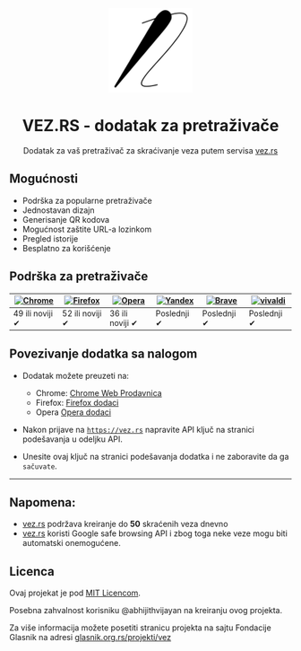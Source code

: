 <div align="center"><img width="150" src="src/assets/logo.png" /></div>
<h1 align="center">VEZ.RS - dodatak za pretraživače</h1>
<p align="center">Dodatak za vaš pretraživač za skraćivanje veza putem servisa <a href="https://vez.rs">vez.rs</a></p>

<div align="center"></div>

## Mogućnosti
- Podrška za popularne pretraživače
- Jednostavan dizajn
- Generisanje QR kodova
- Mogućnost zaštite URL-a lozinkom
- Pregled istorije
- Besplatno za korišćenje

## Podrška za pretraživače

[![Chrome](https://raw.github.com/alrra/browser-logos/master/src/chrome/chrome_48x48.png)](https://chrome.google.com/webstore/) | [![Firefox](https://raw.github.com/alrra/browser-logos/master/src/firefox/firefox_48x48.png)](https://addons.mozilla.org/firefox/) | [![Opera](https://raw.github.com/alrra/browser-logos/master/src/opera/opera_48x48.png)](CONTRIBUTING.md#for-opera-users) | [![Yandex](https://raw.github.com/alrra/browser-logos/master/src/yandex/yandex_48x48.png)](https://chrome.google.com/webstore/) | [![Brave](https://raw.github.com/alrra/browser-logos/master/src/brave/brave_48x48.png)](https://chrome.google.com/webstore/) | [![vivaldi](https://raw.github.com/alrra/browser-logos/master/src/vivaldi/vivaldi_48x48.png)](https://chrome.google.com/webstore/) |
--- | --- | --- | --- | --- | --- |
49 ili noviji ✔ | 52 ili noviji ✔ | 36 ili noviji ✔ | Poslednji ✔ | Poslednji ✔ | Poslednji ✔ |

 <!-- ![Edge](https://raw.github.com/alrra/browser-logos/master/src/edge/edge_48x48.png) | -->

## Povezivanje dodatka sa nalogom

- Dodatak možete preuzeti na:
  - Chrome:  [Chrome Web Prodavnica](https://chrome.google.com/webstore/)
  - Firefox:  [Firefox dodaci](https://addons.mozilla.org/firefox/)
  - Opera [Opera dodaci](https://addons.opera.com/sr-me/)


- Nakon prijave na <a href="https://vez.rs">`https://vez.rs`</a> napravite API ključ
na stranici podešavanja u odeljku API.

- Unesite ovaj ključ na stranici podešavanja dodatka i ne zaboravite da ga `sačuvate`.

 <hr />

## Napomena:
- <a href="https://vez.rs">vez.rs</a> podržava kreiranje do **50** skraćenih veza dnevno
- <a href="https://vez.rs">vez.rs</a> koristi Google safe browsing API i zbog toga
neke veze mogu biti automatski onemogućene.

## Licenca
Ovaj projekat je pod [MIT Licencom](LICENSE).

Posebna zahvalnost korisniku @abhijithvijayan na kreiranju ovog projekta.

Za više informacija možete posetiti stranicu projekta na sajtu Fondacije Glasnik na adresi <a href="https://glasnik.org.rs/projekti/vez">glasnik.org.rs/projekti/vez</a>
